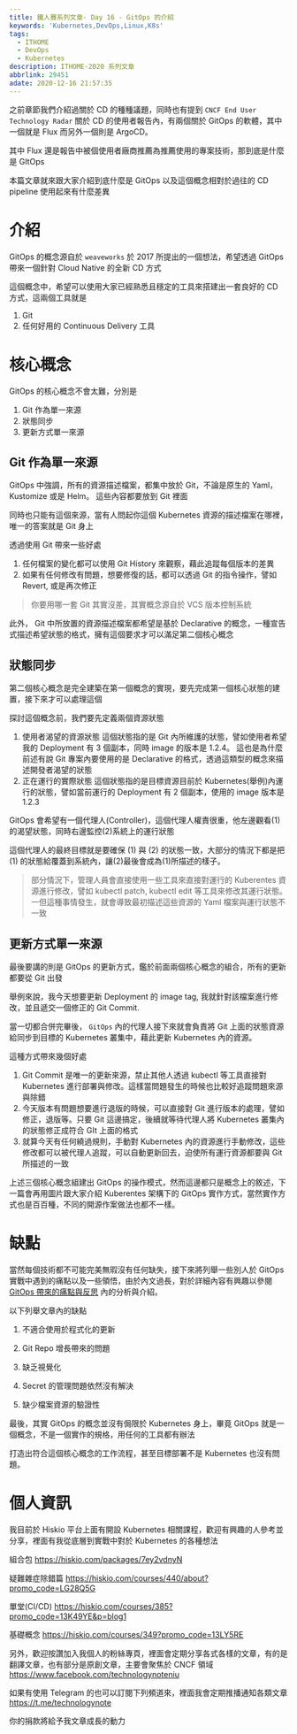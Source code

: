 ```yaml
---
title: 鐵人賽系列文章- Day 16 - GitOps 的介紹
keywords: 'Kubernetes,DevOps,Linux,K8s'
tags:
  - ITHOME
  - DevOps
  - Kubernetes
description: ITHOME-2020 系列文章
abbrlink: 29451
adate: 2020-12-16 21:57:35
---
```


之前章節我們介紹過關於 CD 的種種議題，同時也有提到 `CNCF End User Technology Radar` 關於 CD 的使用者報告內，有兩個關於 GitOps 的軟體，其中一個就是 Flux 而另外一個則是 ArgoCD。

其中 Flux 還是報告中被個使用者廠商推薦為推薦使用的專案技術，那到底是什麼是 GItOps

本篇文章就來跟大家介紹到底什麼是 GitOps 以及這個概念相對於過往的 CD pipeline 使用起來有什麼差異



# 介紹

GitOps 的概念源自於 `weaveworks` 於 2017 所提出的一個想法，希望透過 GitOps 帶來一個針對 Cloud Native 的全新 CD 方式

這個概念中，希望可以使用大家已經熟悉且穩定的工具來搭建出一套良好的 CD 方式，這兩個工具就是

1. Git
2. 任何好用的 Continuous Delivery 工具



# 核心概念

GitOps 的核心概念不會太難，分別是

1. Git 作為單一來源
2. 狀態同步
3. 更新方式單一來源

## Git 作為單一來源

GitOps 中強調，所有的資源描述檔案，都集中放於 Git，不論是原生的 Yaml，Kustomize 或是 Helm。 這些內容都要放到 Git 裡面

同時也只能有這個來源，當有人問起你這個 Kubernetes 資源的描述檔案在哪裡，唯一的答案就是 Git 身上

透過使用 Git 帶來一些好處

1. 任何檔案的變化都可以使用 Git History 來觀察，藉此追蹤每個版本的差異
2. 如果有任何修改有問題，想要修復的話，都可以透過 Git 的指令操作，譬如 Revert, 或是再次修正

> 你要用哪一套 Git 其實沒差，其實概念源自於 VCS 版本控制系統

此外， Git 中所放置的資源描述檔案都希望是基於 Declarative 的概念，一種宣告式描述希望狀態的格式，擁有這個要求才可以滿足第二個核心概念

## 狀態同步

第二個核心概念是完全建築在第一個概念的實現，要先完成第一個核心狀態的建置，接下來才可以處理這個

探討這個概念前，我們要先定義兩個資源狀態

1. 使用者渴望的資源狀態
   這個狀態指的是 Git 內所維護的狀態，譬如使用者希望我的 Deployment 有 3 個副本，同時 image 的版本是 1.2.4。
   這也是為什麼前述有說 Git 專案內要使用的是 Declarative 的格式，透過這類型的概念來描述開發者渴望的狀態
2. 正在運行的實際狀態
   這個狀態指的是目標資源目前於 Kubernetes(舉例)內運行的狀態，譬如當前運行的 Deployment 有 2 個副本，使用的 image 版本是 1.2.3

GitOps 會希望有一個代理人(Controller)，這個代理人權責很重，他左邊觀看(1)的渴望狀態，同時右邊監控(2)系統上的運行狀態

這個代理人的最終目標就是要確保 (1) 與 (2) 的狀態一致，大部分的情況下都是把 (1) 的狀態給覆蓋到系統內，讓(2)最後會成為(1)所描述的樣子。

> 部分情況下，管理人員會直接使用一些工具來直接對運行的 Kuberentes 資源進行修改，譬如 kubectl patch, kubectl edit 等工具來修改其運行狀態。一但這種事情發生，就會導致最初描述這些資源的 Yaml 檔案與運行狀態不一致



## 更新方式單一來源

最後要講的則是 GitOps 的更新方式，鑑於前面兩個核心概念的組合，所有的更新都要從 Git 出發

舉例來說，我今天想要更新 Deployment 的 image tag, 我就針對該檔案進行修改，並且遞交一個修正的 Git Commit.

當一切都合併完畢後， `GitOps` 內的代理人接下來就會負責將 Git 上面的狀態資源給同步到目標的 Kubernetes 叢集中，藉此更新 Kubernetes 內的資源。

這種方式帶來幾個好處

1. Git Commit 是唯一的更新來源，禁止其他人透過 kubectl 等工具直接對 Kubernetes 進行部署與修改。這樣當問題發生的時候也比較好追蹤問題來源與除錯
2. 今天版本有問題想要進行退版的時候，可以直接對 Git 進行版本的處理，譬如修正，退版等。只要 Git 這邊搞定，後續就等待代理人將 Kubernetes 叢集內的狀態修正成符合 GIt 上面的格式
3. 就算今天有任何繞過規則，手動對 Kubernetes 內的資源進行手動修改，這些修改都可以被代理人追蹤，可以自動更新回去，迫使所有運行資源都要與 Git 所描述的一致



上述三個核心概念組建出 GitOps 的操作模式，然而這邊都只是概念上的敘述，下一篇會再用圖片跟大家介紹 Kuberentes 架構下的 GitOps 實作方式，當然實作方式也是百百種，不同的開源作案做法也都不一樣。



# 缺點

當然每個技術都不可能完美無瑕沒有任何缺失，接下來將列舉一些別人於 GitOps 實戰中遇到的痛點以及一些領悟，由於內文過長，對於詳細內容有興趣以參閱 [GitOps 帶來的痛點與反思](https://www.hwchiu.com/gitops-bad-and-ugly.html) 內的分析與介紹。

以下列舉文章內的缺點

1. 不適合使用於程式化的更新
2. Git Repo 增長帶來的問題

3. 缺乏視覺化
4. Secret 的管理問題依然沒有解決
5. 缺少檔案資源的驗證性



最後，其實 GitOps 的概念並沒有侷限於 Kubernetes 身上，畢竟 GitOps 就是一個概念，不是一個實作的規格，用任何的工具都有辦法

打造出符合這個核心概念的工作流程，甚至目標部署不是 Kubernetes 也沒有問題。

# 個人資訊
我目前於 Hiskio 平台上面有開設 Kubernetes 相關課程，歡迎有興趣的人參考並分享，裡面有我從底層到實戰中對於 Kubernetes 的各種想法

組合包
https://hiskio.com/packages/7ey2vdnyN

疑難雜症除錯篇
https://hiskio.com/courses/440/about?promo_code=LG28Q5G

單堂(CI/CD)
https://hiskio.com/courses/385?promo_code=13K49YE&p=blog1

基礎概念
https://hiskio.com/courses/349?promo_code=13LY5RE

另外，歡迎按讚加入我個人的粉絲專頁，裡面會定期分享各式各樣的文章，有的是翻譯文章，也有部分是原創文章，主要會聚焦於 CNCF 領域
https://www.facebook.com/technologynoteniu

如果有使用 Telegram 的也可以訂閱下列頻道來，裡面我會定期推播通知各類文章
https://t.me/technologynote

你的捐款將給予我文章成長的動力
<script type="text/javascript" src="https://cdnjs.buymeacoffee.com/1.0.0/button.prod.min.js" data-name="bmc-button" data-slug="hwchiu" data-color="#000000" data-emoji=""  data-font="Cookie" data-text="Buy me a coffee" data-outline-color="#fff" data-font-color="#fff" data-coffee-color="#fd0" ></script>
